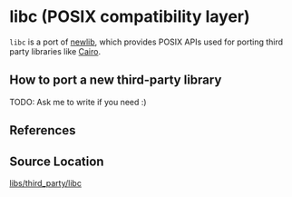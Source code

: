 # libc (POSIX compatibility layer)
`libc` is a port of [newlib](https://sourceware.org/newlib/), which provides POSIX APIs used for porting third party libraries like [Cairo](https://www.cairographics.org/).

## How to port a new third-party library
TODO: Ask me to write if you need :)

## References

## Source Location
[libs/third_party/libc](https://github.com/zuki/resea/tree/master/libs/third_party/libc)
